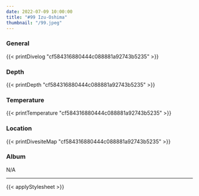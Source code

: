 ```yaml
---
date: 2022-07-09 10:00:00
title: "#99 Izu-Oshima"
thumbnail: "/99.jpeg"
---
```


### General

{{< printDivelog "cf584316880444c088881a92743b5235" >}}

### Depth

{{< printDepth "cf584316880444c088881a92743b5235" >}}

### Temperature

{{< printTemperature "cf584316880444c088881a92743b5235" >}}

### Location

{{< printDivesiteMap "cf584316880444c088881a92743b5235" >}}

### Album

N/A

---

{{< applyStylesheet >}}
